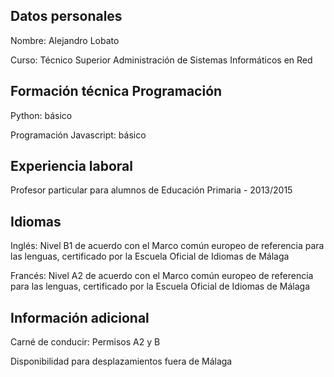 ## Datos personales

Nombre: Alejandro Lobato

Curso: Técnico Superior Administración de Sistemas Informáticos en Red

## Formación técnica Programación

Python: básico

Programación Javascript: básico

## Experiencia laboral

Profesor particular para alumnos de Educación Primaria - 2013/2015

## Idiomas

Inglés: Nivel B1 de acuerdo con el Marco común europeo de referencia para las lenguas, certificado por la Escuela Oficial de Idiomas de Málaga

Francés: Nivel A2 de acuerdo con el Marco común europeo de referencia para las lenguas, certificado por la Escuela Oficial de Idiomas de Málaga

## Información adicional

Carné de conducir: Permisos A2 y B

Disponibilidad para desplazamientos fuera de Málaga
